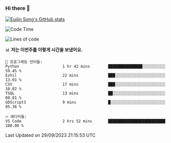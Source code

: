 ### Hi there 👋

[![Euijin Song's GitHub stats](https://github-readme-stats.vercel.app/api?username=lstar2397&count_private=true&show_icons=true&theme=tokyonight&locale=kr)](https://github.com/anuraghazra/github-readme-stats)

<!--START_SECTION:waka-->
![Code Time](http://img.shields.io/badge/Code%20Time-200%20hrs%2041%20mins-blue)

![Lines of code](https://img.shields.io/badge/%EC%A0%80%EB%8A%94%20%EC%97%AC%ED%83%9C%EA%B9%8C%EC%A7%80%20-748.3%20thousand%20%EC%A4%84%EC%9D%98%20%EC%BD%94%EB%93%9C%EB%A5%BC%20%EC%9E%91%EC%84%B1%ED%96%88%EC%96%B4%EC%9A%94.-blue)

📊 **저는 이번주를 이렇게 시간을 보냈어요.** 

```text
💬 프로그래밍 언어들: 
Python                   1 hr 42 mins        ███████████████░░░░░░░░░░   59.45 % 
Ezhil                    22 mins             ███░░░░░░░░░░░░░░░░░░░░░░   13.01 % 
CSV                      17 mins             ███░░░░░░░░░░░░░░░░░░░░░░   10.02 % 
TSQL                     13 mins             ██░░░░░░░░░░░░░░░░░░░░░░░   08.01 % 
GDScript3                9 mins              █░░░░░░░░░░░░░░░░░░░░░░░░   05.36 % 

🔥 에디터들: 
VS Code                  2 hrs 52 mins       █████████████████████████   100.00 % 
```


 Last Updated on 29/09/2023 21:15:53 UTC
<!--END_SECTION:waka-->

<!--
**lstar2397/lstar2397** is a ✨ _special_ ✨ repository because its `README.md` (this file) appears on your GitHub profile.

Here are some ideas to get you started:

- 🔭 I’m currently working on ...
- 🌱 I’m currently learning ...
- 👯 I’m looking to collaborate on ...
- 🤔 I’m looking for help with ...
- 💬 Ask me about ...
- 📫 How to reach me: ...
- 😄 Pronouns: ...
- ⚡ Fun fact: ...
-->
